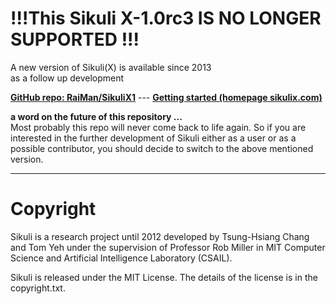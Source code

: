 !!!This Sikuli X-1.0rc3 IS NO LONGER SUPPORTED !!!
==================================================

A new version of Sikuli(X) is available since 2013 <br>as a follow up development

[**GitHub repo: RaiMan/SikuliX1**](https://github.com/RaiMan/SikuliX1) --- [**Getting started (homepage sikulix.com)**](http://sikulix.com)

**a word on the future of this repository ...**<br />
Most probably this repo will never come back to life again. So if you are interested in the further development of Sikuli either as a user or as a possible contributor, you should decide to switch to the above mentioned version.

--- 

Copyright
=========

Sikuli is a research project until 2012 developed by Tsung-Hsiang Chang and Tom Yeh
under the supervision of Professor Rob Miller in MIT Computer Science and
Artificial Intelligence Laboratory (CSAIL).

Sikuli is released under the MIT License. The details of the license
is in the copyright.txt.
